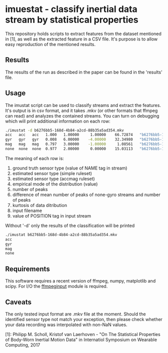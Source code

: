 imuestat - classify inertial data stream by statistical properties
==================================================================

 This repository holds scripts to extract features from the dataset mentioned in
[1], as well as the extracted feature in a CSV file. It's purpose is to allow
easy reproduction of the mentioned results.

## Results

 The results of the run as described in the paper can be found in the 'results'
file.

## Usage

 The imustat script can be used to classify streams and extract the features.
It's output is in csv format, and it takes .mkv (or other formats that ffmpeg
can read) and analyzes the contained streams. You can turn on debugging which
will print additional information on each row:

```bash
./imustat -d b6276bb5-168d-4b84-a2cd-88b35a5ad354.mkv
acc   acc   acc   1.000   1.00000     1.00000    66.72874   "b6276bb5-168d-4b84-a2cd-88b35a5ad354.mkv" "none"
gyr   gyr   gyr   0.008   6.00000    -4.00000    32.34980   "b6276bb5-168d-4b84-a2cd-88b35a5ad354.mkv" "none"
mag   mag   mag   0.797   3.00000    -1.00000     1.08561   "b6276bb5-168d-4b84-a2cd-88b35a5ad354.mkv" "none"
none  none  none  0.977   2.00000     0.00000    15.03113   "b6276bb5-168d-4b84-a2cd-88b35a5ad354.mkv" "none"
```

The meaning of each row is:

 1. ground truth sensor type (value of NAME tag in stream)
 1. estimated sensor type (simple ruleset)
 1. estimated sensor type (accmag ruleset)
 1. empirical mode of the distribution (value)
 1. number of peaks
 1. difference of mean number of peaks of none-gyro streams and number of peaks
 1. kurtosis of data ditribution
 1. input filename
 1. value of POSITION tag in input stream

 Without '-d' only the results of the classification will be printed

```bash
./imustat b6276bb5-168d-4b84-a2cd-88b35a5ad354.mkv
acc
gyr
mag
none
```

## Requirements

 This software requires a recent version of ffmpeg, numpy, matplotlib and scipy. For I/O the [ffmpeginput](github.com/pscholl/ffmpeginput) module is required.

## Caveats

 The only tested input format are .mkv file at the moment. Should the
identified sensor type not match your exception, then please check whether your
data recording was interpolated with non-NaN values.

[1]: Philipp M. Scholl, Kristof van Laerhoven - "On The Statistical Properties
     of Body-Worn Inertial Motion Data" in Internatiol Symposium on Wearable
     Computing, 2017 
